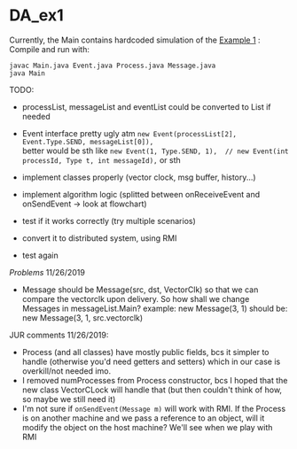 # DA_ex1

Currently, the Main contains hardcoded simulation of the [Example 1][1] :  
Compile and run with:  
```
javac Main.java Event.java Process.java Message.java
java Main
```

TODO:
- processList, messageList and eventList could be converted to List if needed
- Event interface pretty ugly atm `new Event(processList[2], Event.Type.SEND, messageList[0]),`  
  better would be sth like `new Event(1, Type.SEND, 1),  // new Event(int processId, Type t, int messageId),` or sth

- implement classes properly (vector clock, msg buffer, history...)
- implement algorithm logic (splitted between onReceiveEvent and onSendEvent -> look at flowchart)
- test if it works correctly (try multiple scenarios)
- convert it to distributed system, using RMI
- test again

*Problems*  11/26/2019
- Message should be Message(src, dst, VectorClk) so that we can compare the vectorclk upon delivery.
So how shall we change Messages in messageList.Main?
example:    new Message(3, 1) should be: new Message(3, 1, src.vectorclk)

JUR comments 11/26/2019:
- Process (and all classes) have mostly public fields, bcs it simpler to handle 
  (otherwise you'd need getters and setters) which in our case is overkill/not needed imo.
- I removed numProcesses from Process constructor, bcs I hoped that the new class VectorCLock will handle that
  (but then couldn't think of how, so maybe we still need it)
- I'm not sure if `onSendEvent(Message m)` will work with RMI. If the Process is on another machine and we pass 
  a reference to an object, will it modify the object on the host machine? We'll see when we play with RMI


[1]: https://youtu.be/y5HvzJjYhv8?t=176  